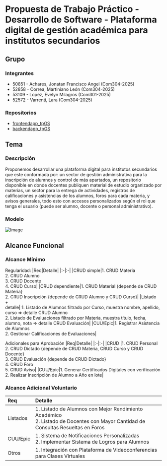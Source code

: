 # Propuesta de Trabajo Práctico - Desarrollo de Software - Plataforma digital de gestión académica para institutos secundarios

## Grupo
### Integrantes
* 50851 - Achares, Jonatan Francisco Angel (Com304-2025)
* 52858 - Correa, Martiniano León (Com304-2025)
* 53109 - Lopez, Evelyn Milagros (Com301-2025)
* 52572 - Varrenti, Lara (Com304-2025)

### Repositorios
* [frontendapp_tpGS](https://github.com/MartinianoLeonCorrea/frontendapp_tpGS.git)
* [backendapp_tpGS](https://github.com/MartinianoLeonCorrea/backendapp_tpGS.git)

## Tema
### Descripción
Proponemos desarrollar una plataforma digital para institutos secundarios que este conformada por: un sector de gestión administrativa para la inscripción de alumnos y control de más apartados, un repositorio disponible en donde docentes publiquen material de estudio organizado por materias, un sector para la entrega de actividades, registros de calificaciones y asistencias de los alumnos, foros para cada materia, y avisos generales, todo esto con accesos personalizados según el rol que tenga el usuario (puede ser alumno, docente o personal administrativo).

### Modelo
![Image](https://github.com/user-attachments/assets/8f86117f-ce58-475f-8b83-0fd159e40d0b)

## Alcance Funcional 

### Alcance Mínimo

Regularidad:
|Req|Detalle|
|:-|:-|
|CRUD simple|1. CRUD Materia<br>2. CRUD Alumno<br>3. CRUD Docente<br>4. CRUD Curso|
|CRUD dependiente|1. CRUD Material {depende de CRUD Materia}<br>2. CRUD Inscripción {depende de CRUD Alumno y CRUD Curso}|
|Listado<br>+<br>detalle| 1. Listado de Alumnos filtrado por Curso, muestra nombre, apellido, curso => detalle CRUD Alumno<br> 2. Listado de Evaluaciones filtrado por Materia, muestra título, fecha, alumno, nota => detalle CRUD Evaluación|
|CUU/Epic|1. Registrar Asistencia de Alumnos<br>2. Gestionar Calificaciones de Evaluaciones|


Adicionales para Aprobación
|Req|Detalle|
|:-|:-|
|CRUD |1. CRUD Personal<br>2. CRUD Dictado {depende de CRUD Materia, CRUD Curso y CRUD Docente}<br>3. CRUD Evaluación {depende de CRUD Dictado}<br>4. CRUD Foro<br>5. CRUD Aviso|
|CUU/Epic|1. Generar Certificados Digitales con verificación<br>2. Realizar Inscripción de Alumno a Año en lote|


### Alcance Adicional Voluntario

|Req|Detalle|
|:-|:-|
|Listados |1. Listado de Alumnos con Mejor Rendimiento Académico <br>2. Listado de Docentes con Mayor Cantidad de Consultas Resueltas en Foros|
|CUU/Epic|1. Sistema de Notificaciones Personalizadas<br>2. Implementar Sistema de Logros para Alumnos|
|Otros|1. Integración con Plataforma de Videoconferencias para Clases Virtuales|

